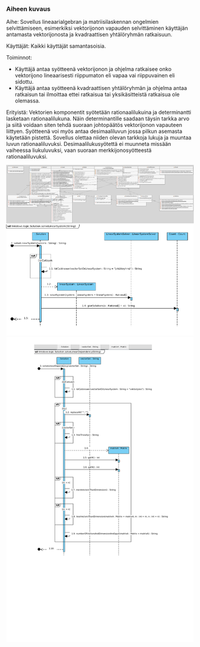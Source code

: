 ### Aiheen kuvaus
Aihe: Sovellus lineaarialgebran ja matriisilaskennan ongelmien selvittämiseen, esimerkiksi vektorijonon vapauden selvittäminen käyttäjän antamasta vektorijonosta ja kvadraattisen yhtälöryhmän ratkaisuun.

Käyttäjät:
Kaikki käyttäjät samantasoisia.

Toiminnot:
* Käyttäjä antaa syötteenä vektorijonon ja ohjelma ratkaisee onko vektorijono lineaarisesti riippumaton eli vapaa vai riippuvainen eli sidottu.
* Käyttäjä antaa syötteenä kvadraattisen yhtälöryhmän ja ohjelma antaa ratkaisun tai ilmoittaa ettei ratkaisua tai yksikäsitteistä ratkaisua ole olemassa.

Erityistä:
Vektorien komponentit syötetään rationaalilukuina ja determinantti lasketaan rationaalilukuna. Näin determinantille saadaan täysin tarkka arvo ja siitä voidaan siten tehdä suoraan johtopäätös vektorijonon vapauteen liittyen.
Syötteenä voi myös antaa desimaaliluvun jossa pilkun asemasta käytetään pistettä. Sovellus olettaa niiden olevan tarkkoja lukuja ja muuntaa luvun rationaaliluvuksi. Desimaalilukusyötettä ei muunneta missään vaiheessa liukuluvuksi, vaan suoraan merkkijonosyötteestä rationaaliluvuksi.



![Luokkakaavio](classdiagram.png)
![Sekvenssikaavio Solution.solveLinearSystem(String system)](linearsystemsolver.png)
![Sekvenssikaavio Solution.solveLinearDependency(String vectorSet)](lineardependencysolver.png)


